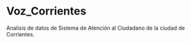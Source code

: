 # Voz_Corrientes
 Analisis de datos de  Sistema de Atención al Ciudadano de la ciudad de Corrientes.
